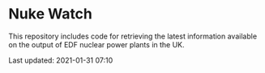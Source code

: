 # Nuke Watch

This repository includes code for retrieving the latest information available on the output of EDF nuclear power plants in the UK.

Last updated: 2021-01-31 07:10